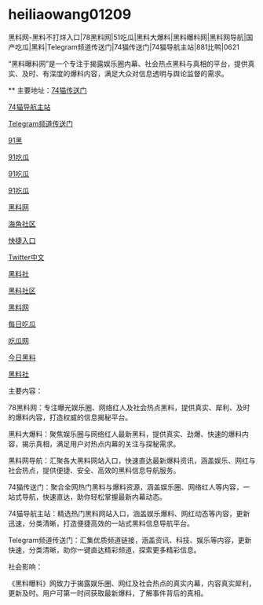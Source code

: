 # heiliaowang01209
黑料网-黑料不打烊入口|78黑料网|51吃瓜|黑料大爆料|黑料曝料网|黑料网导航|国产吃瓜|黑料|Telegram频道传送门|74猫传送门|74猫导航主站|881比鸭|0621

“黑料曝料网”是一个专注于揭露娱乐圈内幕、社会热点黑料与真相的平台，提供真实、及时、有深度的爆料内容，满足大众对信息透明与舆论监督的需求。

** 主要地址：<a href="https://74mao.com/">74猫传送门</a>

<a href="https://74mao.com/">74猫导航主站</a>

<a href="https://74mao.com/">Telegram频道传送门</a>

<a href="https://hj-821.pages.dev/">91黑</a>

<a href="https://hj-822.pages.dev/">91吃瓜</a>

<a href="https://hj-835.pages.dev/">91吃瓜</a>

<a href="https://hj-835.pages.dev/">91吃瓜</a>

<a href="https://hj-842.pages.dev/">黑料网</a>

<a href="https://hj-843.pages.dev/">海角社区</a>

<a href="https://hj-846.pages.dev/">快捷入口</a>

<a href="https://tt-01.pages.dev/">Twitter中文</a>

<a href="https://hl190.pages.dev/">黑料社</a>

<a href="https://hl186.pages.dev/">黑料社区</a>

<a href="https://hl182-5ms.pages.dev/">黑料网</a>

<a href="https://hl336.pages.dev/">每日吃瓜</a>

<a href="https://hl332.pages.dev/">吃瓜网</a>

<a href="https://hl328.pages.dev/">今日黑料</a>

<a href="https://hl314.pages.dev/">黑料社</a>

主要内容：

78黑料网：专注曝光娱乐圈、网络红人及社会热点黑料，提供真实、犀利、及时的爆料内容，打造权威的信息揭秘平台。

黑料大爆料：聚焦娱乐圈与网络红人最新黑料，提供真实、劲爆、快速的爆料内容，揭示真相，满足用户对热点内幕的关注与探秘需求。

黑料网导航：汇聚各大黑料网站入口，快速直达最新爆料资讯，涵盖娱乐、网红与社会热点，提供便捷、安全、高效的黑料信息导航服务。

74猫传送门：聚合全网热门黑料与爆料资源，涵盖娱乐圈、网络红人等内容，一站式导航，快速直达，助你轻松掌握最新内幕动态。

74猫导航主站：精选热门黑料网站入口，涵盖娱乐爆料、网红动态等内容，更新迅速，分类清晰，打造便捷高效的一站式黑料信息导航平台。

Telegram频道传送门：汇集优质频道链接，涵盖资讯、科技、娱乐等内容，更新快速，分类清晰，助你一键直达精彩频道，探索更多精彩信息。

社会影响：

《黑料曝料》网致力于揭露娱乐圈、网红及社会热点的真实内幕，内容真实犀利，更新及时。用户可第一时间获取最新爆料，了解事件背后的真相。
